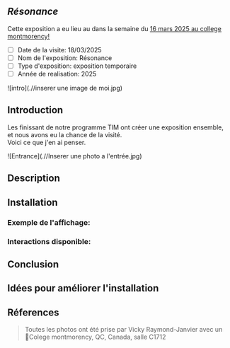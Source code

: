 ## *Résonance*

Cette exposition a eu lieu au dans la semaine du <ins>16 mars 2025<ins> au <ins>college montmorency<ins>!




- [ ] Date de la visite: 18/03/2025 
- [ ] Nom de l'exposition: Résonance 
- [ ] Type d'exposition: exposition temporaire 
- [ ] Année de realisation: 2025
 
![intro](.//inserer une image de moi.jpg)
 
## Introduction
Les finissant de notre programme TIM ont créer une exposition ensemble, et nous avons eu la chance de la visité. <BR>
Voici ce que j'en ai penser.
 
![Entrance](.//Inserer une photo a l'entrée.jpg)
 
## Description
 
 
## Installation
 
 
### Exemple de l'affichage:
 
 
### Interactions disponible:
 
 
## Conclusion
 
 
## Idées pour améliorer l'installation
 
 
## Réferences
> Toutes les photos ont été prise par Vicky Raymond-Janvier avec un  <BR>
> 📍Colege montmorency, QC, Canada, salle C1712
